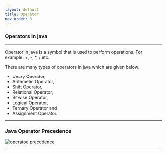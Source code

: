 ```yaml
---
layout: default
title: Operator
nav_order: 8
---
```

### Operators in java

---------

Operator in java is a symbol that is used to perform operations. For example: +, -, *, / etc.

There are many types of operators in java which are given below:

   - Unary Operator,
   - Arithmetic Operator,
   - Shift Operator,
   - Relational Operator,
   - Bitwise Operator,
   - Logical Operator,
   - Ternary Operator and
   - Assignment Operator.
   
--------

### Java Operator Precedence

![operatoe precedence](https://qph.fs.quoracdn.net/main-qimg-8d58857bb87f14c8e1ce2f6686ef3e04)

--------

